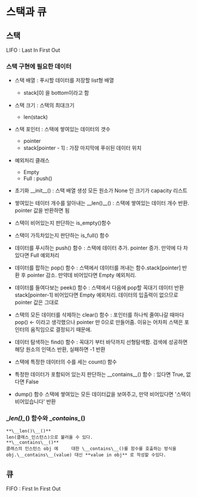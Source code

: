# 스택과 큐

## 스택

LIFO : Last In First Out

### 스택 구현에 필요한 데이터


- 스택 배열 : 푸시할 데이터를 저장할 list형 배열
    - stack[0] 을 bottom이라고 함

- 스택 크기 : 스택의 최대크기
    - len(stack)
- 스택 포인터 : 스택에 쌓여있는 데이터의 갯수 
    - pointer
    - stack[pointer - 1] : 가장 마지막에 푸쉬된 데이터 위치

- 예외처리 클래스
    - Empty 
    - Full : push()
- 초기화 \_\_init\_\_() : 스택 배열 생성 모든 원소가 None 인 크기가 capacity 리스트
- 쌓여있는 테이터 개수를 알아내는 \_\_len()\__() : 스택에 쌓여있는 데이터 개수 반환. pointer 값을 반환하면 됨

- 스택이 비어있는지 판단하는 is_empty()함수
- 스택이 가득차있는지 판단하는 is_full() 함수
- 데이터를 푸시하는 push() 함수 : 스택에 데이터 추가. pointer 증가. 만약에 다 차있다면 Full 예외처리

- 데이터를 팝하는 pop() 함수 : 스택에서 데이터를 꺼내는 함수.stack[pointer] 반환 후 pointer 감소. 만약데 비어있다면 Empty 예외처리. 
- 데이터를 들여다보는 peek() 함수 : 스택에서 다음에 pop할 꼭대기 데이터 반환 stack[pointer-1] 비어있다면 Empty 예외처리. 데이터의 입출력이 없으므로 pointer 값은 그대로
- 스택의 모든 데이터를 삭제하는 clear() 함수 : 포인터를 하나씩 줄여나갈 때마다 pop() <- 이라고 생각했으나 pointer 만 0으로 만들어줌. 이유는 어차피 스택은 포인터의 움직임으로 결정되기 때문에.
- 데이터 탐색하는 find() 함수 : 꼭대기 부터 바닥까지 선형탐색함. 검색에 성공하면 해당 원소의 인덱스 반환, 실패하면 -1 반환
- 스택에 특정한 데이터의 수를 세는 count() 함수 
- 특정한 데이터가 포함되어 있는지 판단하는 \_\_contains\__() 함수 : 있다면 True, 없다면 False
- dump() 함수 스택에 쌓여있는 모든 데이터값을 보여주고, 만약 비어있다면 '스택이 비어있습니다' 반환

### \__len()\__() 함수와  \__contains\__()
    **\__len()\__()**
    len(클래스_인스턴스)으로 불러올 수 있다.
    **\__contains\__()**
    클래스의 인스턴스 obj 에     대한 \__contains\__()를 함수를 호출하는 방식을
    obj.\__contains\__(value) 대신 **value in obj** 로 작성할 수있다.
    
## 큐

FIFO : First In First Out

